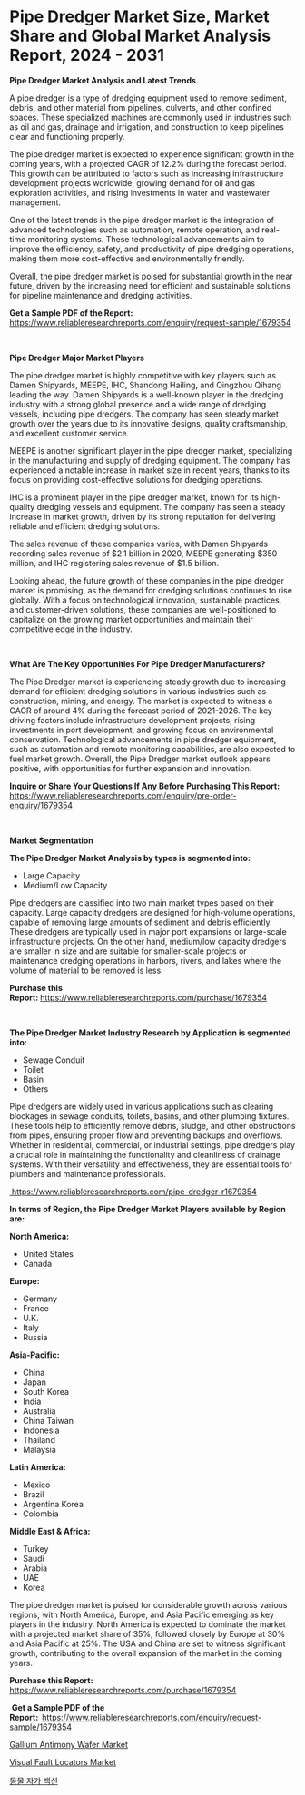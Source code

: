 <p><h1>Pipe Dredger Market Size, Market Share and Global Market Analysis Report, 2024 - 2031</h1></p><p><strong>Pipe Dredger Market Analysis and Latest Trends</strong></p>
<p><p>A pipe dredger is a type of dredging equipment used to remove sediment, debris, and other material from pipelines, culverts, and other confined spaces. These specialized machines are commonly used in industries such as oil and gas, drainage and irrigation, and construction to keep pipelines clear and functioning properly.</p><p>The pipe dredger market is expected to experience significant growth in the coming years, with a projected CAGR of 12.2% during the forecast period. This growth can be attributed to factors such as increasing infrastructure development projects worldwide, growing demand for oil and gas exploration activities, and rising investments in water and wastewater management.</p><p>One of the latest trends in the pipe dredger market is the integration of advanced technologies such as automation, remote operation, and real-time monitoring systems. These technological advancements aim to improve the efficiency, safety, and productivity of pipe dredging operations, making them more cost-effective and environmentally friendly.</p><p>Overall, the pipe dredger market is poised for substantial growth in the near future, driven by the increasing need for efficient and sustainable solutions for pipeline maintenance and dredging activities.</p></p>
<p><strong>Get a Sample PDF of the Report:&nbsp;</strong> <a href="https://www.reliableresearchreports.com/enquiry/request-sample/1679354">https://www.reliableresearchreports.com/enquiry/request-sample/1679354</a></p>
<p>&nbsp;</p>
<p><strong>Pipe Dredger Major Market Players</strong></p>
<p><p>The pipe dredger market is highly competitive with key players such as Damen Shipyards, MEEPE, IHC, Shandong Hailing, and Qingzhou Qihang leading the way. Damen Shipyards is a well-known player in the dredging industry with a strong global presence and a wide range of dredging vessels, including pipe dredgers. The company has seen steady market growth over the years due to its innovative designs, quality craftsmanship, and excellent customer service.</p><p>MEEPE is another significant player in the pipe dredger market, specializing in the manufacturing and supply of dredging equipment. The company has experienced a notable increase in market size in recent years, thanks to its focus on providing cost-effective solutions for dredging operations.</p><p>IHC is a prominent player in the pipe dredger market, known for its high-quality dredging vessels and equipment. The company has seen a steady increase in market growth, driven by its strong reputation for delivering reliable and efficient dredging solutions.</p><p>The sales revenue of these companies varies, with Damen Shipyards recording sales revenue of $2.1 billion in 2020, MEEPE generating $350 million, and IHC registering sales revenue of $1.5 billion.</p><p>Looking ahead, the future growth of these companies in the pipe dredger market is promising, as the demand for dredging solutions continues to rise globally. With a focus on technological innovation, sustainable practices, and customer-driven solutions, these companies are well-positioned to capitalize on the growing market opportunities and maintain their competitive edge in the industry.</p></p>
<p>&nbsp;</p>
<p><strong>What Are The Key Opportunities For Pipe Dredger Manufacturers?</strong></p>
<p><p>The Pipe Dredger market is experiencing steady growth due to increasing demand for efficient dredging solutions in various industries such as construction, mining, and energy. The market is expected to witness a CAGR of around 4% during the forecast period of 2021-2026. The key driving factors include infrastructure development projects, rising investments in port development, and growing focus on environmental conservation. Technological advancements in pipe dredger equipment, such as automation and remote monitoring capabilities, are also expected to fuel market growth. Overall, the Pipe Dredger market outlook appears positive, with opportunities for further expansion and innovation.</p></p>
<p><strong>Inquire or Share Your Questions If Any Before Purchasing This Report:</strong> <a href="https://www.reliableresearchreports.com/enquiry/pre-order-enquiry/1679354">https://www.reliableresearchreports.com/enquiry/pre-order-enquiry/1679354</a></p>
<p>&nbsp;</p>
<p><strong>Market Segmentation</strong></p>
<p><strong>The Pipe Dredger Market Analysis by types is segmented into:</strong></p>
<p><ul><li>Large Capacity</li><li>Medium/Low Capacity</li></ul></p>
<p><p>Pipe dredgers are classified into two main market types based on their capacity. Large capacity dredgers are designed for high-volume operations, capable of removing large amounts of sediment and debris efficiently. These dredgers are typically used in major port expansions or large-scale infrastructure projects. On the other hand, medium/low capacity dredgers are smaller in size and are suitable for smaller-scale projects or maintenance dredging operations in harbors, rivers, and lakes where the volume of material to be removed is less.</p></p>
<p><strong>Purchase this Report:&nbsp;</strong><a href="https://www.reliableresearchreports.com/purchase/1679354">https://www.reliableresearchreports.com/purchase/1679354</a></p>
<p>&nbsp;</p>
<p><strong>The Pipe Dredger Market Industry Research by Application is segmented into:</strong></p>
<p><ul><li>Sewage Conduit</li><li>Toilet</li><li>Basin</li><li>Others</li></ul></p>
<p><p>Pipe dredgers are widely used in various applications such as clearing blockages in sewage conduits, toilets, basins, and other plumbing fixtures. These tools help to efficiently remove debris, sludge, and other obstructions from pipes, ensuring proper flow and preventing backups and overflows. Whether in residential, commercial, or industrial settings, pipe dredgers play a crucial role in maintaining the functionality and cleanliness of drainage systems. With their versatility and effectiveness, they are essential tools for plumbers and maintenance professionals.</p></p>
<p><a href="https://www.reliableresearchreports.com/pipe-dredger-r1679354">&nbsp;https://www.reliableresearchreports.com/pipe-dredger-r1679354</a></p>
<p><strong>In terms of Region, the Pipe Dredger Market Players available by Region are:</strong></p>
<p>
    <p> <strong> North America: </strong>
        <ul>
            <li>United States</li>
            <li>Canada</li>
        </ul>
        </p> 
    <p> <strong> Europe: </strong>
        <ul>
            <li>Germany</li>
            <li>France</li>
            <li>U.K.</li>
            <li>Italy</li>
            <li>Russia</li>
        </ul>
        </p> 
    <p> <strong> Asia-Pacific: </strong>
        <ul>
            <li>China</li>
            <li>Japan</li>
            <li>South Korea</li>
            <li>India</li>
            <li>Australia</li>
            <li>China Taiwan</li>
            <li>Indonesia</li>
            <li>Thailand</li>
            <li>Malaysia</li>
        </ul>
        </p> 
    <p> <strong> Latin America: </strong>
        <ul>
            <li>Mexico</li>
            <li>Brazil</li>
            <li>Argentina Korea</li>
            <li>Colombia</li>
        </ul>
        </p> 
    <p> <strong> Middle East & Africa: </strong>
        <ul>
            <li>Turkey</li>
            <li>Saudi</li>
            <li>Arabia</li>
            <li>UAE</li>
            <li>Korea</li>
        </ul>
    </p>
    </p>
<p><p>The pipe dredger market is poised for considerable growth across various regions, with North America, Europe, and Asia Pacific emerging as key players in the industry. North America is expected to dominate the market with a projected market share of 35%, followed closely by Europe at 30% and Asia Pacific at 25%. The USA and China are set to witness significant growth, contributing to the overall expansion of the market in the coming years.</p></p>
<p><strong>Purchase this Report: </strong><a href="https://www.reliableresearchreports.com/purchase/1679354">https://www.reliableresearchreports.com/purchase/1679354</a></p>
<p>&nbsp;<strong>Get a Sample PDF of the Report:&nbsp;&nbsp;</strong><a href="https://www.reliableresearchreports.com/enquiry/request-sample/1679354">https://www.reliableresearchreports.com/enquiry/request-sample/1679354</a></p>
<p><strong></strong></p>
<p><p><a href="https://www.linkedin.com/pulse/gallium-antimony-wafer-market-size-share-amp-trends-qj6wc">Gallium Antimony Wafer Market</a></p><p><a href="https://www.linkedin.com/pulse/global-visual-fault-locators-industry-types-applications-ymz0e">Visual Fault Locators Market</a></p><p><a href="https://github.com/nicolaseller56452023/Market-Research-Report-List-1/blob/main/5662418169268.md">동물 자가 백신</a></p></p>